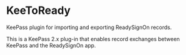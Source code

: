 # KeeToReady
KeePass plugin for importing and exporting ReadySignOn records.

This is a KeePass 2.x plug-in that enables record exchanges between KeePass and the ReadySignOn app.
